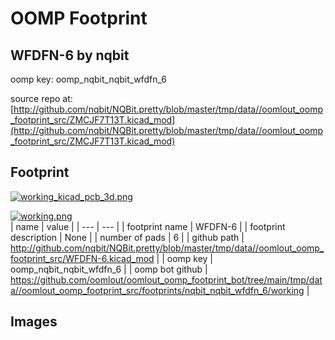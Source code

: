 # OOMP Footprint  
## WFDFN-6  by nqbit  
  
oomp key: oomp_nqbit_nqbit_wfdfn_6  
  
source repo at: [http://github.com/nqbit/NQBit.pretty/blob/master/tmp/data//oomlout_oomp_footprint_src/ZMCJF7T13T.kicad_mod](http://github.com/nqbit/NQBit.pretty/blob/master/tmp/data//oomlout_oomp_footprint_src/ZMCJF7T13T.kicad_mod)  
## Footprint  
  
[![working_kicad_pcb_3d.png](working_kicad_pcb_3d_600.png)](working_kicad_pcb_3d.png)  
  
[![working.png](working_600.png)](working.png)  
| name | value | 
| --- | --- | 
| footprint name | WFDFN-6 | 
| footprint description | None | 
| number of pads | 6 | 
| github path | http://github.com/nqbit/NQBit.pretty/blob/master/tmp/data//oomlout_oomp_footprint_src/WFDFN-6.kicad_mod | 
| oomp key | oomp_nqbit_nqbit_wfdfn_6 | 
| oomp bot github | https://github.com/oomlout/oomlout_oomp_footprint_bot/tree/main/tmp/data//oomlout_oomp_footprint_src/footprints/nqbit_nqbit_wfdfn_6/working | 
## Images  
